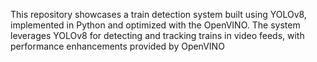 This repository showcases a train detection system built using YOLOv8, implemented in Python and optimized with the OpenVINO. The system leverages YOLOv8 for detecting and tracking trains in video feeds, with performance enhancements provided by OpenVINO

